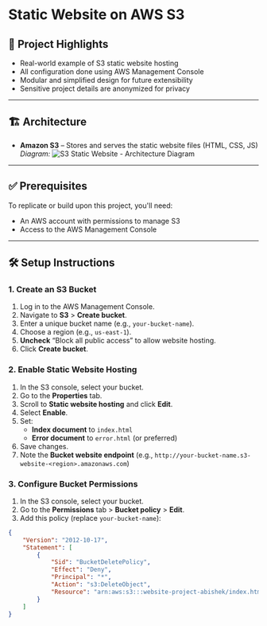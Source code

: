 # Static Website on AWS S3

## 🚀 Project Highlights

- Real-world example of S3 static website hosting
- All configuration done using AWS Management Console
- Modular and simplified design for future extensibility
- Sensitive project details are anonymized for privacy

---

## 🏗️ Architecture

- **Amazon S3** – Stores and serves the static website files (HTML, CSS, JS)
*Diagram:*
![S3 Static Website - Architecture Diagram](https://github.com/user-attachments/assets/246c7b25-5522-49a9-a4aa-121801991f62)


---

## ✅ Prerequisites

To replicate or build upon this project, you'll need:

- An AWS account with permissions to manage S3
- Access to the AWS Management Console
---

## 🛠️ Setup Instructions

### 1. Create an S3 Bucket

1. Log in to the AWS Management Console.
2. Navigate to **S3** > **Create bucket**.
3. Enter a unique bucket name (e.g., `your-bucket-name`).
4. Choose a region (e.g., `us-east-1`).
5. **Uncheck** “Block all public access” to allow website hosting.
6. Click **Create bucket**.

### 2. Enable Static Website Hosting

1. In the S3 console, select your bucket.
2. Go to the **Properties** tab.
3. Scroll to **Static website hosting** and click **Edit**.
4. Select **Enable**.
5. Set:
   - **Index document** to `index.html`
   - **Error document** to `error.html` (or preferred)
6. Save changes.
7. Note the **Bucket website endpoint** (e.g., `http://your-bucket-name.s3-website-<region>.amazonaws.com`)

### 3. Configure Bucket Permissions

1. In the S3 console, select your bucket.
2. Go to the **Permissions** tab > **Bucket policy** > **Edit**.
3. Add this policy (replace `your-bucket-name`):

```json
{
    "Version": "2012-10-17",
    "Statement": [
        {
            "Sid": "BucketDeletePolicy",
            "Effect": "Deny",
            "Principal": "*",
            "Action": "s3:DeleteObject",
            "Resource": "arn:aws:s3:::website-project-abishek/index.html"
        }
    ]
}
